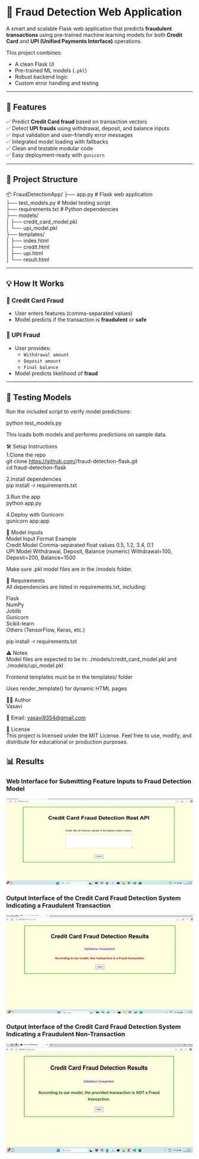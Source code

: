# 🔐 Fraud Detection Web Application

A smart and scalable Flask web application that predicts **fraudulent transactions** using pre-trained machine learning models for both **Credit Card** and **UPI (Unified Payments Interface)** operations.

This project combines:
- A clean Flask UI
- Pre-trained ML models (`.pkl`)
- Robust backend logic
- Custom error handling and testing

---

## 🚀 Features

✅ Predict **Credit Card fraud** based on transaction vectors  
✅ Detect **UPI frauds** using withdrawal, deposit, and balance inputs  
✅ Input validation and user-friendly error messages  
✅ Integrated model loading with fallbacks  
✅ Clean and testable modular code  
✅ Easy deployment-ready with `gunicorn`

---

## 📁 Project Structure

📦 FraudDetectionApp/
├── app.py # Flask web application  
├── test_models.py # Model testing script  
├── requirements.txt # Python dependencies  
├── models/  
│ ├── credit_card_model.pkl  
│ └── upi_model.pkl  
├── templates/  
│ ├── index.html  
│ ├── credit.html  
│ ├── upi.html  
│ └── result.html  


---

## 💡 How It Works

### 📌 Credit Card Fraud
- User enters features (comma-separated values)
- Model predicts if the transaction is **fraudulent** or **safe**

### 📌 UPI Fraud
- User provides:
  - `Withdrawal amount`
  - `Deposit amount`
  - `Final balance`
- Model predicts likelihood of **fraud**

---

## 🧪 Testing Models

Run the included script to verify model predictions:

python test_models.py

This loads both models and performs predictions on sample data.

🛠️ Setup Instructions  
1.Clone the repo  
    git clone https://github.com/<your-username>/fraud-detection-flask.git   
    cd fraud-detection-flask 
    
2.Install dependencies  
    pip install -r requirements.txt  
    
3.Run the app  
    python app.py  
    
4.Deploy with Gunicorn  
    gunicorn app:app 


🧠 Model Inputs  
Model	Input Format	Example  
Credit Model	Comma-separated float values	0.5, 1.2, 3.4, 0.1  
UPI Model	Withdrawal, Deposit, Balance (numeric)	Withdrawal=100, Deposit=200, Balance=1500  

Make sure .pkl model files are in the /models folder.

🧪 Requirements  
All dependencies are listed in requirements.txt, including:

Flask  
NumPy  
Joblib  
Gunicorn  
Scikit-learn  
Others (TensorFlow, Keras, etc.)  

pip install -r requirements.txt

⚠️ Notes  
Model files are expected to be in: ./models/credit_card_model.pkl and ./models/upi_model.pkl

Frontend templates must be in the templates/ folder

Uses render_template() for dynamic HTML pages

🧑‍💻 Author  
Vasavi

📧 Email: vasavi9354@gmail.com

📃 License  
This project is licensed under the MIT License.
Feel free to use, modify, and distribute for educational or production purposes.

## 📊 Results

### Web Interface for Submitting Feature Inputs to Fraud Detection Model
![Result 1](5.jpg)

### Output Interface of the Credit Card Fraud Detection System Indicating a Fraudulent Transaction
![Result 2](6.jpg)

### Output Interface of the Credit Card Fraud Detection System Indicating a Fraudulent Non-Transaction
![Result 3](7.jpg)





